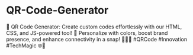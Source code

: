 # QR-Code-Generator
🌟 QR Code Generator: Create custom codes effortlessly with our HTML, CSS, and JS-powered tool! 🚀 Personalize with colors, boost brand presence, and enhance connectivity in a snap! 🎨📱✨ #QRCode #Innovation #TechMagic 🌐🔗
